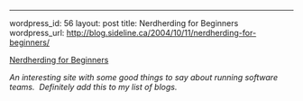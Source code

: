 --- 
wordpress_id: 56
layout: post
title: Nerdherding for Beginners
wordpress_url: http://blog.sideline.ca/2004/10/11/nerdherding-for-beginners/

<p><a href="http://www.nerdherding.net/">Nerdherding for Beginners</a></p><p><em>An interesting site with some good things to say about running software teams.  Definitely add this to my list of blogs.</em></p>
